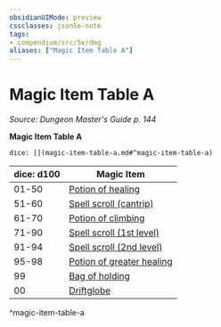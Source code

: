 ```yaml
---
obsidianUIMode: preview
cssclasses: json5e-note
tags:
- compendium/src/5e/dmg
aliases: ["Magic Item Table A"]
---
```

# Magic Item Table A
*Source: Dungeon Master's Guide p. 144* 

**Magic Item Table A**

`dice: [](magic-item-table-a.md#^magic-item-table-a)`

| dice: d100 | Magic Item |
|------------|------------|
| 01-50 | [Potion of healing](Mechanics/items/potion-of-healing.md) |
| 51-60 | [Spell scroll (cantrip)](Mechanics/items/spell-scroll-cantrip.md) |
| 61-70 | [Potion of climbing](Mechanics/items/potion-of-climbing.md) |
| 71-90 | [Spell scroll (1st level)](Mechanics/items/spell-scroll-1st-level.md) |
| 91-94 | [Spell scroll (2nd level)](Mechanics/items/spell-scroll-2nd-level.md) |
| 95-98 | [Potion of greater healing](Mechanics/items/potion-of-greater-healing.md) |
| 99 | [Bag of holding](Mechanics/items/bag-of-holding.md) |
| 00 | [Driftglobe](Mechanics/items/driftglobe.md) |
^magic-item-table-a
